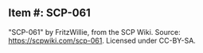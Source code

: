 ## Item #: SCP-061

"SCP-061" by FritzWillie, from the SCP Wiki. Source: https://scpwiki.com/scp-061. 
Licensed under CC-BY-SA.
